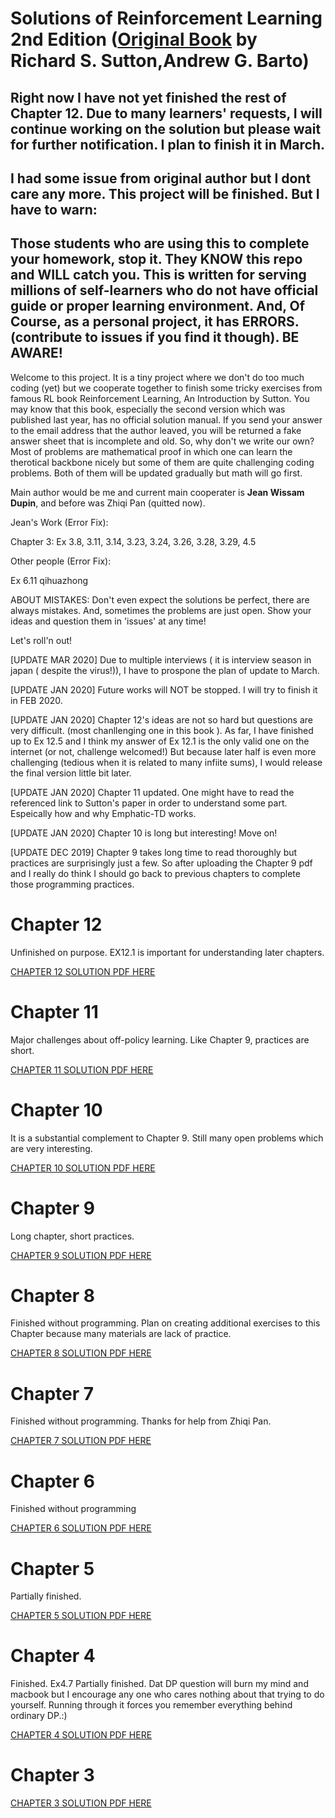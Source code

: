 # Solutions of Reinforcement Learning 2nd Edition ([Original Book](https://www.amazon.co.jp/exec/obidos/ASIN/0262039249/hatena-blog-22/) by Richard S. Sutton,Andrew G. Barto)


## Right now I have not yet finished the rest of Chapter 12. Due to many learners' requests, I will continue working on the solution but please wait for further notification. I plan to finish it in March. 

## I had some issue from original author but I dont care any more. This project will be finished. But I have to warn:

## Those students who are using this to complete your homework, stop it. They KNOW this repo and WILL catch you. This is written for serving millions of self-learners who do not have official guide or proper learning environment. And, Of Course, as a personal project, it has ERRORS. (contribute to issues if you find it though). BE AWARE!

Welcome to this project. It is a tiny project where we don't do too much coding (yet) but we cooperate together to finish some tricky exercises from famous RL book Reinforcement Learning, An Introduction by Sutton. You may know that this book, especially the second version which was published last year, has no official solution manual. If you send your answer to the email address that the author leaved, you will be returned a fake answer sheet that is incomplete and old. So, why don't we write our own? Most of problems are mathematical proof in which one can learn the therotical backbone nicely but some of them are quite challenging coding problems. Both of them will be updated gradually but math will go first.

Main author would be me and current main cooperater is **Jean Wissam Dupin**, and before was Zhiqi Pan (quitted now). 

Jean's Work (Error Fix):

Chapter 3:
Ex 3.8, 3.11, 3.14, 3.23, 3.24, 3.26, 3.28, 3.29, 4.5

Other people (Error Fix):

Ex 6.11 qihuazhong

ABOUT MISTAKES: Don't even expect the solutions be perfect, there are always mistakes. And, sometimes the problems are just open. Show your ideas and question them in 'issues' at any time!


Let's roll'n out!

[UPDATE MAR 2020] Due to multiple interviews ( it is interview season in japan ( despite the virus!)), I have to prospone the plan of update to March.

[UPDATE JAN 2020] Future works will NOT be stopped. I will try to finish it in FEB 2020.

[UPDATE JAN 2020] Chapter 12's ideas are not so hard but questions are very difficult. (most chanllenging one in this book
). As far, I have finished up to Ex 12.5 and I think my answer of Ex 12.1 is the only valid one on the internet (or not, challenge welcomed!) But because later half is even more challenging (tedious when it is related to many infiite sums), I would release the final version little bit later.

[UPDATE JAN 2020] Chapter 11 updated. One might have to read the referenced link to Sutton's paper in order to understand some part. Espeically how and why Emphatic-TD works.

[UPDATE JAN 2020] Chapter 10 is long but interesting! Move on!

[UPDATE DEC 2019] Chapter 9 takes long time to read thoroughly but practices are surprisingly just a few. So after uploading the Chapter 9 pdf and I really do think I should go back to previous chapters to complete those programming practices.

# Chapter 12
Unfinished on purpose. EX12.1 is important for understanding later chapters.

[CHAPTER 12 SOLUTION PDF HERE](https://github.com/LyWangPX/Reinforcement-Learning-2nd-Edition-by-Sutton-Exercise-Solutions/tree/master/Chapter%2012)

# Chapter 11
Major challenges about off-policy learning. Like Chapter 9, practices are short.

[CHAPTER 11 SOLUTION PDF HERE](https://github.com/LyWangPX/Solutions-of-Reinforcement-Learning-An-Introduction-Sutton-2nd/blob/master/Chapter%2011/Solutions_to_Reinforcement_Learning_by_Sutton_Chapter_11_r1.pdf)

# Chapter 10
It is a substantial complement to Chapter 9. Still many open problems which are very interesting.

[CHAPTER 10 SOLUTION PDF HERE](https://github.com/LyWangPX/Solutions-of-Reinforcement-Learning-An-Introduction-Sutton-2nd/blob/master/Chapter%2010/Solutions_to_Reinforcement_Learning_by_Sutton_Chapter_10.pdf)

# Chapter 9
Long chapter, short practices.

[CHAPTER 9 SOLUTION PDF HERE](https://github.com/LyWangPX/Solutions-of-Reinforcement-Learning-An-Introduction-Sutton-2nd/blob/master/Chapter%209/Solutions_to_Reinforcement_Learning_by_Sutton_Chapter_9.pdf)

# Chapter 8
Finished without programming. Plan on creating additional exercises to this Chapter because many materials are lack of practice.

[CHAPTER 8 SOLUTION PDF HERE](https://github.com/LyWangPX/Solutions-of-Reinforcement-Learning-An-Introduction-Sutton-2nd/blob/master/Chapter%208/Solutions_to_Reinforcement_Learning_by_Sutton_Chapter_8.pdf)

# Chapter 7
Finished without programming. Thanks for help from Zhiqi Pan.

[CHAPTER 7 SOLUTION PDF HERE](https://github.com/LyWangPX/Solutions-of-Reinforcement-Learning-An-Introduction-Sutton-2nd/blob/master/Chapter%207/Solutions_to_Reinforcement_Learning_by_Sutton_Chapter_7_r2.pdf)

# Chapter 6
Finished without programming

[CHAPTER 6 SOLUTION PDF HERE](https://github.com/LyWangPX/Solutions-of-Reinforcement-Learning-An-Introduction-Sutton-2nd/blob/master/Chapter%206/Solutions_to_Reinforcement_Learning_by_Sutton_Chapter_6_r3.pdf)

# Chapter 5
Partially finished.

[CHAPTER 5 SOLUTION PDF HERE](https://github.com/LyWangPX/Solutions-of-Reinforcement-Learning-An-Introduction-Sutton-2nd/blob/master/Chapter%205/Solutions_to_Reinforcement_Learning_by_Sutton_Chapter_5_r1.pdf)

# Chapter 4
Finished. 
Ex4.7 Partially finished. 
Dat DP question will burn my mind and macbook but I encourage any one who cares nothing about that trying to do yourself. Running through it forces you remember everything behind ordinary DP.:)

[CHAPTER 4 SOLUTION PDF HERE](https://github.com/LyWangPX/Solutions-of-Reinforcement-Learning-An-Introduction-Sutton-2nd/blob/master/Chapter%204/Solutions_to_Reinforcement_Learning_by_Sutton_Chapter_4_r5.pdf)

# Chapter 3

[CHAPTER 3 SOLUTION PDF HERE](https://github.com/LyWangPX/Solutions-of-Reinforcement-Learning-An-Introduction-Sutton-2nd/blob/master/Chapter%203/Solutions_to_Reinforcement_Learning_by_Sutton_Chapter_3_r5.pdf)

